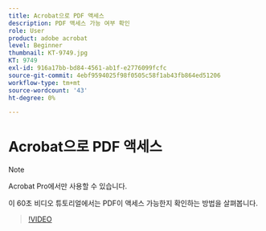 ```yaml
---
title: Acrobat으로 PDF 액세스
description: PDF 액세스 가능 여부 확인
role: User
product: adobe acrobat
level: Beginner
thumbnail: KT-9749.jpg
KT: 9749
exl-id: 916a17bb-bd84-4561-ab1f-e2776099fcfc
source-git-commit: 4ebf9594025f98f0505c58f1ab43fb864ed51206
workflow-type: tm+mt
source-wordcount: '43'
ht-degree: 0%

---
```


# Acrobat으로 PDF 액세스

>[!NOTE]
>
>Acrobat Pro에서만 사용할 수 있습니다.

이 60초 비디오 튜토리얼에서는 PDF이 액세스 가능한지 확인하는 방법을 살펴봅니다.

>[!VIDEO](https://video.tv.adobe.com/v/340076?quality=12&learn=on&hidetitle=true)
